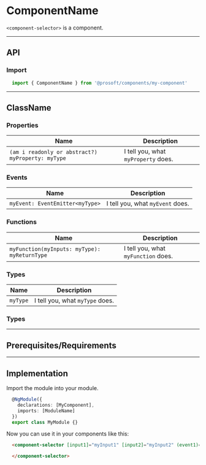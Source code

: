 <link href="style.css" rel="stylesheet"></link> 

# ComponentName <a name="<componentName>"></a>
<!--Description-->
`<component-selector>` is a component. 

---

  ## API <a name="<componentName>Api"></a>   
  ### Import <a name=">componentName>Import"></a>
  ```ts | js
    import { ComponentName } from '@prosoft/components/my-component'
  ```

---

  ## ClassName <a name="<componentName>ClassName"></a>
  ### Properties <a name="<ClassName>Properties"></a>
  | Name                                                | Description
  | --------------------------------------------------- | -------------
  | `(am i readonly or abstract?) myProperty: myType`   | I tell you, what `myProperty` does.

  ### Events <a name="<ClassName>Events"></a>
  | Name                                                | Description
  | --------------------------------------------------- | -------------
  | `myEvent: EventEmitter<myType>`                     | I tell you, what `myEvent` does.

  ### Functions <a name="<ClassName>Functions"></a>
  | Name                                                | Description
  | --------------------------------------------------- | -------------
  | `myFunction(myInputs: myType): myReturnType`        | I tell you, what `myFunction` does.

  ### Types <a name="<ClassName>Types"></a>
  | Name                                                | Description
  | --------------------------------------------------- | -------------
  | `myType`                                            | I tell you, what `myType` does.

  ### Types <a name="<ClassName>Misc"></a>
  <!--Misc stuff here-->
---

  ## Prerequisites/Requirements <a name="<componentName>Requirements"></a>
  <!--Requirements here-->

---

  ## Implementation <a name="<componentName>Implementation"></a>
  Import the module into your module. 

  ```ts | js
    @NgModule({
      declarations: [MyComponent],
      imports: [ModuleName]
    })
    export class MyModule {}
  ```

  Now you can use it in your components like this:

  ```html
    <component-selector [input1]="myInput1" [input2]="myInput2" (event1)="myEvent1" (event2)="myEvent2">

    </component-selector>
  ```
